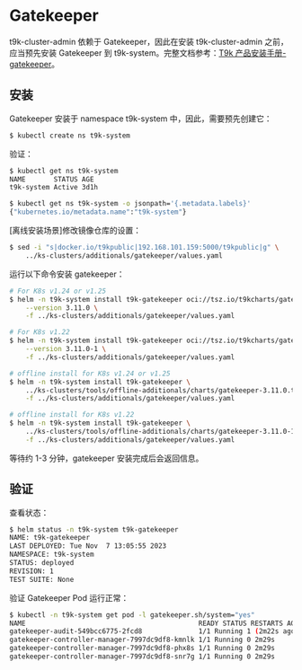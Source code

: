 # Gatekeeper

t9k-cluster-admin 依赖于 Gatekeeper，因此在安装 t9k-cluster-admin 之前，应当预先安装 Gatekeeper 到 t9k-system。完整文档参考：[T9k 产品安装手册-gatekeeper](https://docs.google.com/document/d/1tG62x4PYPDbPDAsZKoyQpioU0W3S1RCqcBUG8RlVhOU/edit#heading=h.78bnmdi8ns1n)。

## 安装

Gatekeeper 安装于 namespace t9k-system 中，因此，需要预先创建它：

```bash
$ kubectl create ns t9k-system
```

验证：

```bash
$ kubectl get ns t9k-system
NAME       STATUS AGE
t9k-system Active 3d1h

$ kubectl get ns t9k-system -o jsonpath='{.metadata.labels}'
{"kubernetes.io/metadata.name":"t9k-system"}
```

[离线安装场景]修改镜像仓库的设置：

```bash
$ sed -i "s|docker.io/t9kpublic|192.168.101.159:5000/t9kpublic|g" \
    ../ks-clusters/additionals/gatekeeper/values.yaml
```

运行以下命令安装 gatekeeper：

```bash
# For K8s v1.24 or v1.25
$ helm -n t9k-system install t9k-gatekeeper oci://tsz.io/t9kcharts/gatekeeper \
    --version 3.11.0 \
    -f ../ks-clusters/additionals/gatekeeper/values.yaml

# For K8s v1.22
$ helm -n t9k-system install t9k-gatekeeper oci://tsz.io/t9kcharts/gatekeeper \
    --version 3.11.0-1 \
    -f ../ks-clusters/additionals/gatekeeper/values.yaml

# offline install for K8s v1.24 or v1.25 
$ helm -n t9k-system install t9k-gatekeeper \
    ../ks-clusters/tools/offline-additionals/charts/gatekeeper-3.11.0.tgz \
    -f ../ks-clusters/additionals/gatekeeper/values.yaml

# offline install for K8s v1.22
$ helm -n t9k-system install t9k-gatekeeper \
    ../ks-clusters/tools/offline-additionals/charts/gatekeeper-3.11.0-1.tgz \
    -f ../ks-clusters/additionals/gatekeeper/values.yaml
```

等待约 1-3 分钟，gatekeeper 安装完成后会返回信息。

## 验证

查看状态：

```bash
$ helm status -n t9k-system t9k-gatekeeper 
NAME: t9k-gatekeeper
LAST DEPLOYED: Tue Nov  7 13:05:55 2023
NAMESPACE: t9k-system
STATUS: deployed
REVISION: 1
TEST SUITE: None
```

验证 Gatekeeper Pod 运行正常：

```bash
$ kubectl -n t9k-system get pod -l gatekeeper.sh/system="yes"
NAME                                           READY STATUS RESTARTS AGE
gatekeeper-audit-549bcc6775-2fcd8              1/1 Running 1 (2m22s ago) 2m29s
gatekeeper-controller-manager-7997dc9df8-kmnlk 1/1 Running 0 2m29s
gatekeeper-controller-manager-7997dc9df8-phx8s 1/1 Running 0 2m29s
gatekeeper-controller-manager-7997dc9df8-snr7g 1/1 Running 0 2m29s
```
